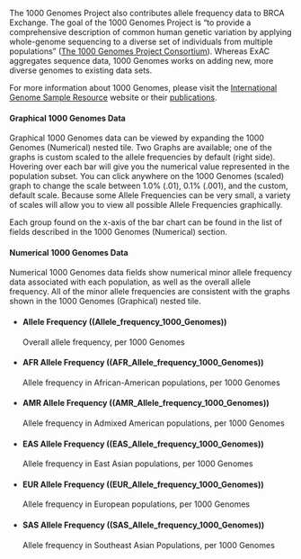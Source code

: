The 1000 Genomes Project also contributes allele frequency data to BRCA Exchange. The goal of the 1000 Genomes Project is “to provide a comprehensive description of common human genetic variation by applying whole-genome sequencing to a diverse set of individuals from multiple populations” \([The 1000 Genomes Project Consortium](https://www.nature.com/articles/nature15393)\).  Whereas ExAC aggregates sequence data, 1000 Genomes works on adding new, more diverse genomes to existing data sets.

For more information about 1000 Genomes, please visit the [International Genome Sample Resource](http://www.internationalgenome.org/) website or their [publications](http://www.internationalgenome.org/1000-genomes-project-publications).

#### Graphical 1000 Genomes Data
Graphical 1000 Genomes data can be viewed by expanding the 1000 Genomes \(Numerical\) nested tile. Two Graphs are available; one of the graphs is custom scaled to the allele frequencies by default \(right side\). Hovering over each bar will give you the numerical value represented in the population subset. You can click anywhere on the 1000 Genomes \(scaled\) graph to change the scale between 1.0% (.01), 0.1% (.001), and the custom, default scale. Because some Allele Frequencies can be very small, a variety of scales will allow you to view all possible Allele Frequencies graphically.

Each group found on the x-axis of the bar chart can be found in the list of fields described in the 1000 Genomes \(Numerical\) section.

#### Numerical 1000 Genomes Data
Numerical 1000 Genomes data fields show numerical minor allele frequency data associated with each population, as well as the overall allele frequency. All of the minor allele frequencies are consistent with the graphs shown in the 1000 Genomes \(Graphical\) nested tile.
* #### Allele Frequency ((Allele_frequency_1000_Genomes))
	Overall allele frequency, per 1000 Genomes
* #### AFR Allele Frequency ((AFR_Allele_frequency_1000_Genomes))
	Allele frequency in African-American populations, per 1000 Genomes
* #### AMR Allele Frequency ((AMR_Allele_frequency_1000_Genomes))
	Allele frequency in Admixed American populations, per 1000 Genomes
* #### EAS Allele Frequency ((EAS_Allele_frequency_1000_Genomes))
	Allele frequency in East Asian populations, per 1000 Genomes
* #### EUR Allele Frequency ((EUR_Allele_frequency_1000_Genomes))
	Allele frequency in European populations, per 1000 Genomes
* #### SAS Allele Frequency ((SAS_Allele_frequency_1000_Genomes))
	Allele frequency in Southeast Asian Populations, per 1000 Genomes
